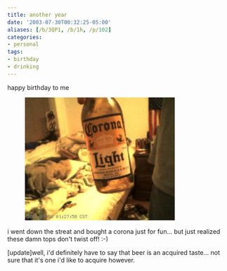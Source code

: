 ```yaml
---
title: another year
date: '2003-07-30T00:32:25-05:00'
aliases: [/b/3QP1, /b/1h, /p/102]
categories:
- personal
tags:
- birthday
- drinking
---
```

happy birthday to me

<figure>
  <img src="corona.jpg" alt="Corona bottle"  />
</figure>

i went down the streat and bought a corona just for fun... but just realized these damn tops don't twist off! :-)

[update]well, i'd definitely have to say that beer is an acquired taste...  not sure that it's one i'd like to acquire
however.
